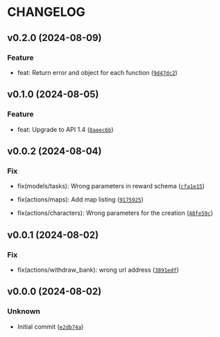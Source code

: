 # CHANGELOG

## v0.2.0 (2024-08-09)

### Feature

* feat: Return error and object for each function ([`9d47dc2`](https://github.com/gszkopinski/artifactsmmo-python-sdk/commit/9d47dc2efd6148c7e5a3cec159ed3d34357387bb))

## v0.1.0 (2024-08-05)

### Feature

* feat: Upgrade to  API 1.4 ([`8aeec6b`](https://github.com/gszkopinski/artifactsmmo-python-sdk/commit/8aeec6b93dce2f66774c92c36da508f64f769202))

## v0.0.2 (2024-08-04)

### Fix

* fix(models/tasks): Wrong parameters in reward schema ([`cfa1e15`](https://github.com/gszkopinski/artifactsmmo-python-sdk/commit/cfa1e159313896daa566f2e0c4d1bcf78348c62f))

* fix(actions/maps): Add map listing ([`9175925`](https://github.com/gszkopinski/artifactsmmo-python-sdk/commit/9175925632780f1e6fcdd6c10995da4cb082b0dd))

* fix(actions/characters): Wrong parameters for the creation ([`48fe59c`](https://github.com/gszkopinski/artifactsmmo-python-sdk/commit/48fe59cb9f8722350784064d4ca02a32dc4d1691))

## v0.0.1 (2024-08-02)

### Fix

* fix(actions/withdraw_bank): wrong url address ([`3891edf`](https://github.com/gszkopinski/artifactsmmo-python-sdk/commit/3891edf62300448850435145853ffe46b4a78b9c))

## v0.0.0 (2024-08-02)

### Unknown

* Initial commit ([`e2db74a`](https://github.com/gszkopinski/artifactsmmo-python-sdk/commit/e2db74ac75ae9e03a3664f1d0600632ce0e0852a))
